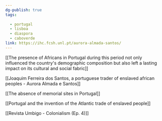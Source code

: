 ```yaml
---
dg-publish: true
tags:
  
  - portugal
  - lisboa
  - diaspora
  - caboverde
link: https://ihc.fcsh.unl.pt/aurora-almada-santos/
---
```

[[The presence of Africans in Portugal during this period not only influenced the country's demographic composition but also left a lasting impact on its cultural and social fabric]]

[[Joaquim Ferreira dos Santos, a portuguese trader of enslaved african peoples - Aurora Almada e Santos]]

[[The absence of memorial sites in Portugal]]

[[Portugal and the invention of the Atlantic trade of enslaved people]]

[[Revista Umbigo - Colonialism (Ep. 4)]]